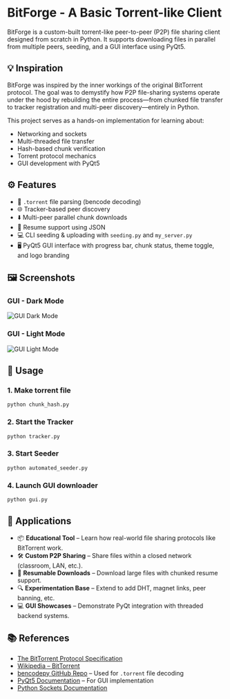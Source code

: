 # BitForge - A Basic Torrent-like Client

BitForge is a custom-built torrent-like peer-to-peer (P2P) file sharing client designed from scratch in Python. It supports downloading files in parallel from multiple peers, seeding, and a GUI interface using PyQt5.

## 💡 Inspiration

BitForge was inspired by the inner workings of the original BitTorrent protocol. The goal was to demystify how P2P file-sharing systems operate under the hood by rebuilding the entire process—from chunked file transfer to tracker registration and multi-peer discovery—entirely in Python.

This project serves as a hands-on implementation for learning about:

- Networking and sockets
- Multi-threaded file transfer
- Hash-based chunk verification
- Torrent protocol mechanics
- GUI development with PyQt5

## ⚙️ Features

- 📁 `.torrent` file parsing (bencode decoding)
- 🌐 Tracker-based peer discovery
- ⬇️ Multi-peer parallel chunk downloads
- 🧩 Resume support using JSON
- 💻 CLI seeding & uploading with `seeding.py` and `my_server.py`
- 🖥️ PyQt5 GUI interface with progress bar, chunk status, theme toggle, and logo branding

## 🖼️ Screenshots

### GUI - Dark Mode

![GUI Dark Mode](assets/screenshots/gui_dark.png)

### GUI - Light Mode

![GUI Light Mode](assets/screenshots/gui_light.png)

## 🚀 Usage

### 1. Make torrent file

```
python chunk_hash.py
```

### 2. Start the Tracker

```
python tracker.py
```

### 3. Start Seeder

```
python automated_seeder.py
```

### 4. Launch GUI downloader

```
python gui.py
```

## 🧭 Applications

- 📦 **Educational Tool** – Learn how real-world file sharing protocols like BitTorrent work.
- 🛠 **Custom P2P Sharing** – Share files within a closed network (classroom, LAN, etc.).
- 🔄 **Resumable Downloads** – Download large files with chunked resume support.
- 🔍 **Experimentation Base** – Extend to add DHT, magnet links, peer banning, etc.
- 💻 **GUI Showcases** – Demonstrate PyQt integration with threaded backend systems.

## 📚 References

- [The BitTorrent Protocol Specification](https://www.bittorrent.org/beps/bep_0003.html)
- [Wikipedia – BitTorrent](https://en.wikipedia.org/wiki/BitTorrent)
- [bencodepy GitHub Repo](https://github.com/fuzeman/bencode.py) – Used for `.torrent` file decoding
- [PyQt5 Documentation](https://doc.qt.io/qtforpython/) – For GUI implementation
- [Python Sockets Documentation](https://docs.python.org/3/library/socket.html)


